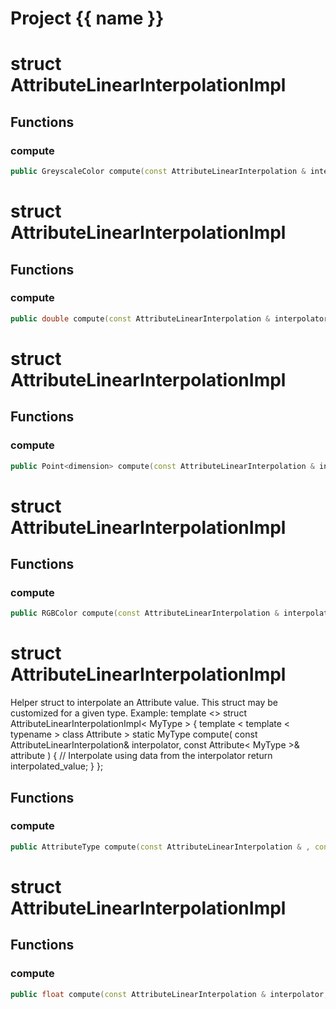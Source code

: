 <script setup>
import {useRoute} from 'vitepress'
const {path} = useRoute()
const tokens = path.split('/')
const words = tokens[2].split('-');
for (let i = 0; i < words.length; i++) {
    words[i] = words[i].charAt(0).toUpperCase() + words[i].slice(1);
    words[i] = words[i].replace('geode', 'Geode')
}
const name = words.join('-');
</script>
# Project {{ name }}

# struct AttributeLinearInterpolationImpl


## Functions

### compute

```cpp
public GreyscaleColor compute(const AttributeLinearInterpolation & interpolator, const Attribute<GreyscaleColor> & attribute)
```




# struct AttributeLinearInterpolationImpl


## Functions

### compute

```cpp
public double compute(const AttributeLinearInterpolation & interpolator, const Attribute<double> & attribute)
```




# struct AttributeLinearInterpolationImpl


## Functions

### compute

```cpp
public Point<dimension> compute(const AttributeLinearInterpolation & interpolator, const Attribute<Point<dimension> > & attribute)
```




# struct AttributeLinearInterpolationImpl


## Functions

### compute

```cpp
public RGBColor compute(const AttributeLinearInterpolation & interpolator, const Attribute<RGBColor> & attribute)
```




# struct AttributeLinearInterpolationImpl


 Helper struct to interpolate an Attribute value. This struct may be customized for a given type. Example: template <> struct AttributeLinearInterpolationImpl< MyType > {     template < template < typename > class Attribute >     static MyType compute(         const AttributeLinearInterpolation& interpolator,         const Attribute< MyType >& attribute )     {         // Interpolate using data from the interpolator         return interpolated_value;     } };



## Functions

### compute

```cpp
public AttributeType compute(const AttributeLinearInterpolation & , const Attribute<AttributeType> & attribute)
```




# struct AttributeLinearInterpolationImpl


## Functions

### compute

```cpp
public float compute(const AttributeLinearInterpolation & interpolator, const Attribute<float> & attribute)
```




